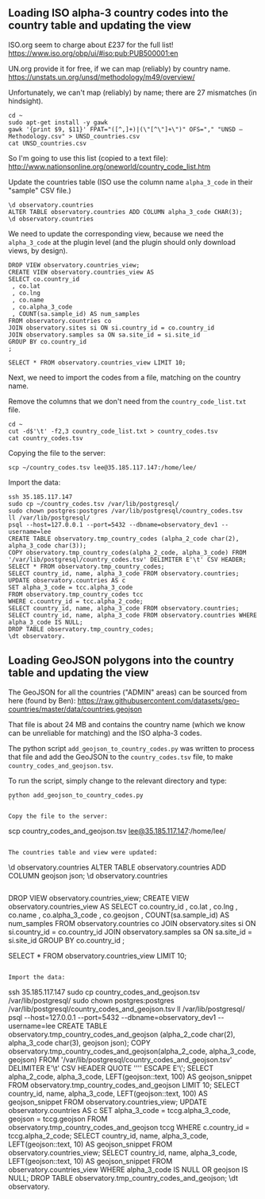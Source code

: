## Loading ISO alpha-3 country codes into the country table and updating the view

ISO.org seem to charge about £237 for the full list!
https://www.iso.org/obp/ui/#iso:pub:PUB500001:en

UN.org provide it for free, if we can map (reliably) by country name.
https://unstats.un.org/unsd/methodology/m49/overview/

Unfortunately, we can't map (reliably) by name; there are 27 mismatches (in hindsight).
```
cd ~
sudo apt-get install -y gawk
gawk '{print $9, $11}' FPAT="([^,]+)|(\"[^\"]+\")" OFS="," "UNSD — Methodology.csv" > UNSD_countries.csv
cat UNSD_countries.csv
```

So I'm going to use this list (copied to a text file):
http://www.nationsonline.org/oneworld/country_code_list.htm

Update the countries table (ISO use the column name `alpha_3_code` in their "sample" CSV file.)
```
\d observatory.countries
ALTER TABLE observatory.countries ADD COLUMN alpha_3_code CHAR(3);
\d observatory.countries
```

We need to update the corresponding view, because we need the `alpha_3_code` at the plugin level (and the plugin should only download views, by design).
```
DROP VIEW observatory.countries_view;
CREATE VIEW observatory.countries_view AS
SELECT co.country_id
 , co.lat
 , co.lng
 , co.name
 , co.alpha_3_code
 , COUNT(sa.sample_id) AS num_samples
FROM observatory.countries co
JOIN observatory.sites si ON si.country_id = co.country_id
JOIN observatory.samples sa ON sa.site_id = si.site_id
GROUP BY co.country_id
;

SELECT * FROM observatory.countries_view LIMIT 10;
```

Next, we need to import the codes from a file, matching on the country name.

Remove the columns that we don't need from the `country_code_list.txt` file.
```
cd ~
cut -d$'\t' -f2,3 country_code_list.txt > country_codes.tsv
cat country_codes.tsv
```


Copying the file to the server:
```
scp ~/country_codes.tsv lee@35.185.117.147:/home/lee/
```

Import the data:
```
ssh 35.185.117.147
sudo cp ~/country_codes.tsv /var/lib/postgresql/
sudo chown postgres:postgres /var/lib/postgresql/country_codes.tsv
ll /var/lib/postgresql/
psql --host=127.0.0.1 --port=5432 --dbname=observatory_dev1 --username=lee
CREATE TABLE observatory.tmp_country_codes (alpha_2_code char(2), alpha_3_code char(3));
COPY observatory.tmp_country_codes(alpha_2_code, alpha_3_code) FROM '/var/lib/postgresql/country_codes.tsv' DELIMITER E'\t' CSV HEADER;
SELECT * FROM observatory.tmp_country_codes;
SELECT country_id, name, alpha_3_code FROM observatory.countries;
UPDATE observatory.countries AS c
SET alpha_3_code = tcc.alpha_3_code
FROM observatory.tmp_country_codes tcc
WHERE c.country_id = tcc.alpha_2_code;
SELECT country_id, name, alpha_3_code FROM observatory.countries;
SELECT country_id, name, alpha_3_code FROM observatory.countries WHERE alpha_3_code IS NULL;
DROP TABLE observatory.tmp_country_codes;
\dt observatory.
```


## Loading GeoJSON polygons into the country table and updating the view

The GeoJSON for all the countries ("ADMIN" areas) can be sourced from here (found by Ben):
https://raw.githubusercontent.com/datasets/geo-countries/master/data/countries.geojson

That file is about 24 MB and contains the country name (which we know can be unreliable for matching) and the ISO alpha-3 codes.

The python script `add_geojson_to_country_codes.py` was written to process that file and add the GeoJSON to the `country_codes.tsv` file, to make `country_codes_and_geojson.tsv`.

To run the script, simply change to the relevant directory and type:
```
python add_geojson_to_country_codes.py
``

Copy the file to the server:
```
scp country_codes_and_geojson.tsv lee@35.185.117.147:/home/lee/
```

The countries table and view were updated:
```
\d observatory.countries
ALTER TABLE observatory.countries ADD COLUMN geojson json;
\d observatory.countries
```
```
DROP VIEW observatory.countries_view;
CREATE VIEW observatory.countries_view AS
SELECT co.country_id
 , co.lat
 , co.lng
 , co.name
 , co.alpha_3_code
 , co.geojson
 , COUNT(sa.sample_id) AS num_samples
FROM observatory.countries co
JOIN observatory.sites si ON si.country_id = co.country_id
JOIN observatory.samples sa ON sa.site_id = si.site_id
GROUP BY co.country_id
;

SELECT * FROM observatory.countries_view LIMIT 10;
```

Import the data:
```
ssh 35.185.117.147
sudo cp country_codes_and_geojson.tsv /var/lib/postgresql/
sudo chown postgres:postgres /var/lib/postgresql/country_codes_and_geojson.tsv
ll /var/lib/postgresql/
psql --host=127.0.0.1 --port=5432 --dbname=observatory_dev1 --username=lee
CREATE TABLE observatory.tmp_country_codes_and_geojson (alpha_2_code char(2), alpha_3_code char(3), geojson json);
COPY observatory.tmp_country_codes_and_geojson(alpha_2_code, alpha_3_code, geojson) FROM '/var/lib/postgresql/country_codes_and_geojson.tsv' DELIMITER E'\t' CSV HEADER QUOTE '''' ESCAPE E'\\';
SELECT alpha_2_code, alpha_3_code, LEFT(geojson::text, 100) AS geojson_snippet FROM observatory.tmp_country_codes_and_geojson LIMIT 10;
SELECT country_id, name, alpha_3_code, LEFT(geojson::text, 100) AS geojson_snippet FROM observatory.countries_view;
UPDATE observatory.countries AS c
SET alpha_3_code = tccg.alpha_3_code, geojson = tccg.geojson
FROM observatory.tmp_country_codes_and_geojson tccg
WHERE c.country_id = tccg.alpha_2_code;
SELECT country_id, name, alpha_3_code, LEFT(geojson::text, 10) AS geojson_snippet FROM observatory.countries_view;
SELECT country_id, name, alpha_3_code, LEFT(geojson::text, 10) AS geojson_snippet FROM observatory.countries_view WHERE alpha_3_code IS NULL OR geojson IS NULL;
DROP TABLE observatory.tmp_country_codes_and_geojson;
\dt observatory.
```







